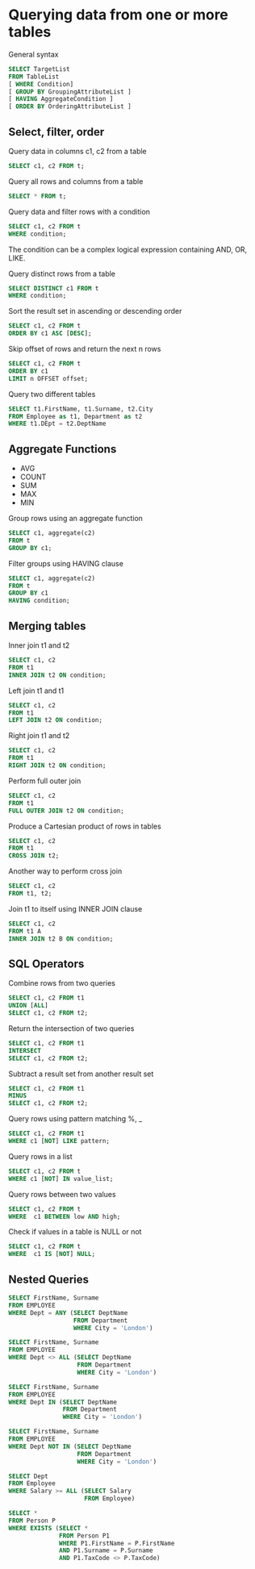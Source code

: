 # Querying data from one or more tables

General syntax
```sql
SELECT TargetList
FROM TableList
[ WHERE Condition]
[ GROUP BY GroupingAttributeList ]
[ HAVING AggregateCondition ]
[ ORDER BY OrderingAttributeList ]
```

## Select, filter, order

Query data in columns c1, c2 from a table
```sql
SELECT c1, c2 FROM t;
```

Query all rows and columns from a table
```sql
SELECT * FROM t;
```

Query data and filter rows with a condition
```sql
SELECT c1, c2 FROM t
WHERE condition;
```
The condition can be a complex logical expression containing AND, OR, LIKE.

Query distinct rows from a table
```sql
SELECT DISTINCT c1 FROM t
WHERE condition;
```

Sort the result set in ascending or descending order
```sql
SELECT c1, c2 FROM t
ORDER BY c1 ASC [DESC];
```

Skip offset of rows and return the next n rows
```sql
SELECT c1, c2 FROM t
ORDER BY c1 
LIMIT n OFFSET offset;
```

Query two different tables
```sql
SELECT t1.FirstName, t1.Surname, t2.City
FROM Employee as t1, Department as t2
WHERE t1.DEpt = t2.DeptName
```

## Aggregate Functions

- AVG
- COUNT
- SUM
- MAX
- MIN

Group rows using an aggregate function
```sql
SELECT c1, aggregate(c2)
FROM t
GROUP BY c1;
```

Filter groups using HAVING clause
```sql
SELECT c1, aggregate(c2)
FROM t
GROUP BY c1
HAVING condition;
```

## Merging tables

Inner join t1 and t2
```sql
SELECT c1, c2 
FROM t1
INNER JOIN t2 ON condition;
```

Left join t1 and t1
```sql
SELECT c1, c2 
FROM t1
LEFT JOIN t2 ON condition;
```

Right join t1 and t2
```sql
SELECT c1, c2 
FROM t1
RIGHT JOIN t2 ON condition;
```

Perform full outer join
```sql
SELECT c1, c2 
FROM t1
FULL OUTER JOIN t2 ON condition;
```

Produce a Cartesian product of rows in tables
```sql
SELECT c1, c2 
FROM t1
CROSS JOIN t2;
```

Another way to perform cross join
```sql
SELECT c1, c2 
FROM t1, t2;
```

Join t1 to itself using INNER JOIN clause
```sql
SELECT c1, c2
FROM t1 A
INNER JOIN t2 B ON condition;
```

## SQL Operators

Combine rows from two queries
```sql
SELECT c1, c2 FROM t1
UNION [ALL]
SELECT c1, c2 FROM t2;
```

Return the intersection of two queries
```sql
SELECT c1, c2 FROM t1
INTERSECT
SELECT c1, c2 FROM t2;
```

Subtract a result set from another result set
```sql
SELECT c1, c2 FROM t1
MINUS
SELECT c1, c2 FROM t2;
```

Query rows using pattern matching %, _
```sql
SELECT c1, c2 FROM t1
WHERE c1 [NOT] LIKE pattern;
```

Query rows in a list
```sql
SELECT c1, c2 FROM t
WHERE c1 [NOT] IN value_list;
```

Query rows between two values
```sql
SELECT c1, c2 FROM t
WHERE  c1 BETWEEN low AND high;
```

Check if values in a table is NULL or not
```sql
SELECT c1, c2 FROM t
WHERE  c1 IS [NOT] NULL;
```

## Nested Queries

```sql
SELECT FirstName, Surname
FROM EMPLOYEE
WHERE Dept = ANY (SELECT DeptName
                  FROM Department
                  WHERE City = 'London')
```

```sql
SELECT FirstName, Surname
FROM EMPLOYEE
WHERE Dept <> ALL (SELECT DeptName
                   FROM Department
                   WHERE City = 'London')
```

```sql
SELECT FirstName, Surname
FROM EMPLOYEE
WHERE Dept IN (SELECT DeptName
               FROM Department
               WHERE City = 'London')
```

```sql
SELECT FirstName, Surname
FROM EMPLOYEE
WHERE Dept NOT IN (SELECT DeptName
                   FROM Department
                   WHERE City = 'London')
```

```sql
SELECT Dept
FROM Employee
WHERE Salary >= ALL (SELECT Salary
                     FROM Employee)
```

```sql
SELECT *
FROM Person P
WHERE EXISTS (SELECT * 
              FROM Person P1
              WHERE P1.FirstName = P.FirstName 
              AND P1.Surname = P.Surname
              AND P1.TaxCode <> P.TaxCode)
```
